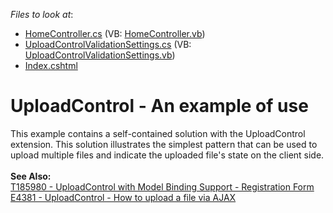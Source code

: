 <!-- default file list -->
*Files to look at*:

* [HomeController.cs](./CS/Controllers/HomeController.cs) (VB: [HomeController.vb](./VB/Controllers/HomeController.vb))
* [UploadControlValidationSettings.cs](./CS/Models/UploadControlValidationSettings.cs) (VB: [UploadControlValidationSettings.vb](./VB/Models/UploadControlValidationSettings.vb))
* [Index.cshtml](./CS/Views/Home/Index.cshtml)
<!-- default file list end -->
# UploadControl - An example of use


<p>This example contains a self-contained solution with the UploadControl extension. This solution illustrates the simplest pattern that can be used to upload multiple files and indicate the uploaded file's state on the client side.<br /><br /><strong>See Also:</strong><br /><a href="https://www.devexpress.com/Support/Center/p/T185980">T185980 - UploadControl with Model Binding Support - Registration Form</a> <br /><a href="https://www.devexpress.com/Support/Center/p/E4381">E4381 - UploadControl - How to upload a file via AJAX</a> </p>

<br/>


